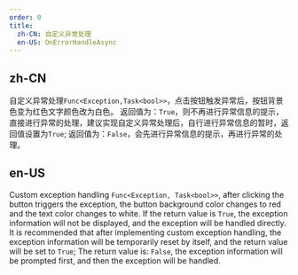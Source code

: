 ```yaml
---
order: 0
title:
  zh-CN: 自定义异常处理
  en-US: OnErrorHandleAsync
---
```


## zh-CN

自定义异常处理`Func<Exception,Task<bool>>`，点击按钮触发异常后，按钮背景色变为红色文字颜色改为白色。
返回值为：`True`，则不再进行异常信息的提示，直接进行异常的处理，建议实现自定义异常处理后，自行进行异常信息的暂时，返回值设置为`True`;
返回值为：`False`，会先进行异常信息的提示，再进行异常的处理。

## en-US

Custom exception handling `Func<Exception, Task<bool>>`, after clicking the button triggers the exception, the button background color changes to red and the text color changes to white.
If the return value is `True`, the exception information will not be displayed, and the exception will be handled directly. It is recommended that after implementing custom exception handling, the exception information will be temporarily reset by itself, and the return value will be set to `True`;
The return value is: `False`, the exception information will be prompted first, and then the exception will be handled.

